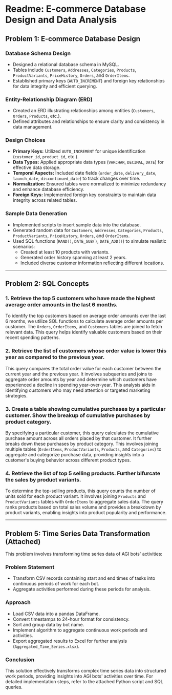 # Readme: E-commerce Database Design and Data Analysis


## Problem 1:  E-commerce Database Design

### Database Schema Design

- Designed a relational database schema in MySQL.
- Tables include `Customers`, `Addresses`, `Categories`, `Products`, `ProductVariants`, `PriceHistory`, `Orders`, and `OrderItems`.
- Established primary keys (`AUTO_INCREMENT`) and foreign key relationships for data integrity and efficient querying.

### Entity-Relationship Diagram (ERD)

- Created an ERD illustrating relationships among entities (`Customers`, `Orders`, `Products`, etc.).
- Defined attributes and relationships to ensure clarity and consistency in data management.

### Design Choices

- **Primary Keys:** Utilized `AUTO_INCREMENT` for unique identification (`customer_id`, `product_id`, etc.).
- **Data Types:** Applied appropriate data types (`VARCHAR`, `DECIMAL`, `DATE`) for effective data storage.
- **Temporal Aspects:** Included date fields (`order_date`, `delivery_date`, `launch_date`, `discontinued_date`) to track changes over time.
- **Normalization:** Ensured tables were normalized to minimize redundancy and enhance database efficiency.
- **Foreign Keys:** Implemented foreign key constraints to maintain data integrity across related tables.

### Sample Data Generation

- Implemented scripts to insert sample data into the database.
- Generated random data for `Customers`, `Addresses`, `Categories`, `Products`, `ProductVariants`, `PriceHistory`, `Orders`, and `OrderItems`.
- Used SQL functions (`RAND()`, `DATE_SUB()`, `DATE_ADD()`) to simulate realistic scenarios:
  - Created at least 10 products with variants.
  - Generated order history spanning at least 2 years.
  - Included diverse customer information reflecting different locations.

---

## Problem 2: SQL Concepts

### 1. Retrieve the top 5 customers who have made the highest average order amounts in the last 6 months.

To identify the top customers based on average order amounts over the last 6 months, we utilize SQL functions to calculate average order amounts per customer. The `Orders`, `OrderItems`, and `Customers` tables are joined to fetch relevant data. This query helps identify valuable customers based on their recent spending patterns.

### 2. Retrieve the list of customers whose order value is lower this year as compared to the previous year.

This query compares the total order value for each customer between the current year and the previous year. It involves subqueries and joins to aggregate order amounts by year and determine which customers have experienced a decline in spending year-over-year. This analysis aids in identifying customers who may need attention or targeted marketing strategies.

### 3. Create a table showing cumulative purchases by a particular customer. Show the breakup of cumulative purchases by product category.

By specifying a particular customer, this query calculates the cumulative purchase amount across all orders placed by that customer. It further breaks down these purchases by product category. This involves joining multiple tables (`OrderItems`, `ProductVariants`, `Products`, and `Categories`) to aggregate and categorize purchase data, providing insights into a customer's buying behavior across different product types.

### 4. Retrieve the list of top 5 selling products. Further bifurcate the sales by product variants.

To determine the top-selling products, this query counts the number of units sold for each product variant. It involves joining `Products` and `ProductVariants` tables with `OrderItems` to aggregate sales data. The query ranks products based on total sales volume and provides a breakdown by product variants, enabling insights into product popularity and performance.

---

## Problem 5: Time Series Data Transformation (Attached)

This problem involves transforming time series data of AGI bots' activities:

### Problem Statement

- Transform CSV records containing start and end times of tasks into continuous periods of work for each bot.
- Aggregate activities performed during these periods for analysis.

### Approach

- Load CSV data into a pandas DataFrame.
- Convert timestamps to 24-hour format for consistency.
- Sort and group data by bot name.
- Implement algorithm to aggregate continuous work periods and activities.
- Export aggregated results to Excel for further analysis (`Aggregated_Time_Series.xlsx`).

### Conclusion

This solution effectively transforms complex time series data into structured work periods, providing insights into AGI bots' activities over time. For detailed implementation steps, refer to the attached Python script and SQL queries.

